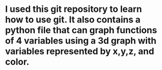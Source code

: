 # I used this git repository to learn how to use git.  It also contains a python file that can graph functions of 4 variables using a 3d graph with variables represented by x,y,z, and color.
